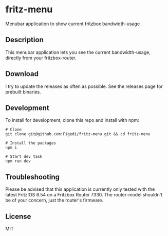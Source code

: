 # fritz-menu
Menubar application to show current fritzbox bandwidth-usage

## Description

This menubar application lets you see the current bandwidth-usage, directly from your fritzbox-router. 

## Download

I try to update the releases as often as possible. See the releases page for prebuilt binaries.

## Development

To install for development, clone this repo and install with npm:

```
# Clone
git clone git@github.com:Figedi/fritz-menu.git && cd fritz-menu

# Install the packages
npm i

# Start dev task
npm run dev
```

## Troubleshooting

Please be advised that this application is currently only tested with the latest Fritz!OS 6.54 on a Fritzbox Router 7330. 
The router-model shouldn't be of your concern, just the router's firmware.


## License

MIT
